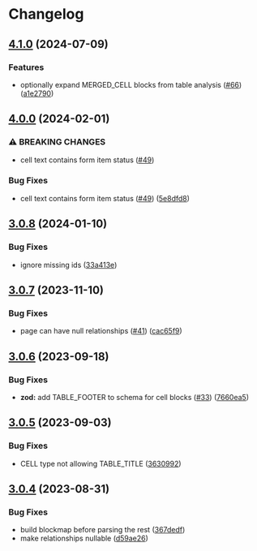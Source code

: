 # Changelog

## [4.1.0](https://github.com/ScribeLabsAI/amazon-trp-node/compare/4.0.0...4.1.0) (2024-07-09)


### Features

* optionally expand MERGED_CELL blocks from table analysis ([#66](https://github.com/ScribeLabsAI/amazon-trp-node/issues/66)) ([a1e2790](https://github.com/ScribeLabsAI/amazon-trp-node/commit/a1e2790e7bbbae11533b0f56f2d0e0b3c71678b2))

## [4.0.0](https://github.com/ScribeLabsAI/amazon-trp-node/compare/3.0.8...4.0.0) (2024-02-01)


### ⚠ BREAKING CHANGES

* cell text contains form item status ([#49](https://github.com/ScribeLabsAI/amazon-trp-node/issues/49))

### Bug Fixes

* cell text contains form item status ([#49](https://github.com/ScribeLabsAI/amazon-trp-node/issues/49)) ([5e8dfd8](https://github.com/ScribeLabsAI/amazon-trp-node/commit/5e8dfd87af1506cecf8381ca2a7020bbdb989546))

## [3.0.8](https://github.com/ScribeLabsAI/amazon-trp-node/compare/3.0.7...3.0.8) (2024-01-10)


### Bug Fixes

* ignore missing ids ([33a413e](https://github.com/ScribeLabsAI/amazon-trp-node/commit/33a413e87745c877c61ba1cbfdc1f83b6bb0c9b2))

## [3.0.7](https://github.com/ScribeLabsAI/amazon-trp-node/compare/3.0.6...3.0.7) (2023-11-10)


### Bug Fixes

* page can have null relationships ([#41](https://github.com/ScribeLabsAI/amazon-trp-node/issues/41)) ([cac65f9](https://github.com/ScribeLabsAI/amazon-trp-node/commit/cac65f9b6b328c004efc283c30d186020ea2ebf2))

## [3.0.6](https://github.com/ScribeLabsAI/amazon-trp-node/compare/3.0.5...3.0.6) (2023-09-18)


### Bug Fixes

* **zod:** add TABLE_FOOTER to schema for cell blocks ([#33](https://github.com/ScribeLabsAI/amazon-trp-node/issues/33)) ([7660ea5](https://github.com/ScribeLabsAI/amazon-trp-node/commit/7660ea5da87d7bac65aedf56df0757411c8bab00))

## [3.0.5](https://github.com/ScribeLabsAI/amazon-trp-node/compare/3.0.4...3.0.5) (2023-09-03)


### Bug Fixes

* CELL type not allowing TABLE_TITLE ([3630992](https://github.com/ScribeLabsAI/amazon-trp-node/commit/3630992e8e536a9e84c46ba1d0124ed0f1c409bc))

## [3.0.4](https://github.com/ScribeLabsAI/amazon-trp-node/compare/3.0.3...3.0.4) (2023-08-31)


### Bug Fixes

* build blockmap before parsing the rest ([367dedf](https://github.com/ScribeLabsAI/amazon-trp-node/commit/367dedf246aab716176a42bc89489b5393e5fe4b))
* make relationships nullable ([d59ae26](https://github.com/ScribeLabsAI/amazon-trp-node/commit/d59ae26f01c4db759bbe4e2b55341f9bd7895344))
